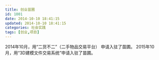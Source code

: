 ```yaml
---
title: 创业苗圃
id: 1001
date: 2014-10-10 18:41:15
updated: 2014-10-10 18:41:15
categories: 社会实践
tags: [创业,项目]
---
```


2014年10月，用“二货不二”（二手物品交易平台） 申请入驻了苗圃。
2015年10月，用“3D建模文件交易系统”申请入驻了苗圃。
